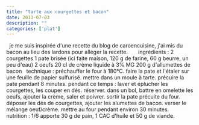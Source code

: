 ```yaml
---
title: "tarte aux courgettes et bacon"
date: 2011-07-03
description: ""
categories: ['plat']
---
```


          
 &nbsp;   je me suis inspirée d'une recette du blog de&nbsp;caroencuisine, j'ai mis du bacon au lieu des lardons pour alléger la recette.   &nbsp;      &nbsp;   &nbsp;   ingrédients :   2 courgettes   1 pate brisée (ici faite maison, 120 g de farine, 60 g beurre, un peu d'eau)   2 oeufs   20 cl de crème liquide à 3% MG   200 g d'allumettes de bacon   &nbsp;   technique :   préchauffer le four à 180°C.   faire la pate et l'étaler sur une feuille de papier sulfurisé. mettre dans un moule à tarte.   précuire la pate pendant 8 minutes.   pendant ce temps : laver et éplucher les courgettes, les couper en dés. réserver.   dans un bol, battre en omelette les oeufs, ajouter la crème, saler et poivrer.   sortir la pate précuite du four. déposer les dés de courgettes, ajouter les alumettes de bacon.   verser le mélange oeuf/crème.   mettre au four pendant environ 30 minutes.   &nbsp;   &nbsp;   nutrition : 1/6 apporte 30 g de pain, 1 CAC d'huile et 50 g de viande. 

                          
